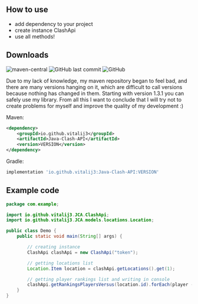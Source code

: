 ## How to use
- add dependency to your project
- create instance ClashApi
- use all methods!

## Downloads
![maven-central](https://img.shields.io/maven-central/v/io.github.vitalij3/Java-Clash-API?color=yellow)
![GitHub last commit](https://img.shields.io/github/last-commit/Vitalij3/JCA)
![GitHub](https://img.shields.io/github/license/Vitalij3/JCA)


Due to my lack of knowledge, my maven repository began to feel bad, and there are many versions hanging on it, which are difficult to call versions because nothing has changed in them. Starting with version 1.3.1 you can safely use my library. From all this I want to conclude that I will try not to create problems for myself and improve the quality of my development :)

Maven:
```xml
<dependency>
    <groupId>io.github.vitalij3</groupId>
    <artifactId>Java-Clash-API</artifactId>
    <version>VERSION</version>
</dependency>
```
Gradle:
```groovy
implementation 'io.github.vitalij3:Java-Clash-API:VERSION'
```

## Example code

```java
package com.example;

import io.github.vitalij3.JCA.ClashApi;
import io.github.vitalij3.JCA.models.locations.Location;

public class Demo {
    public static void main(String[] args) {

        // creating instance
        ClashApi clashApi = new ClashApi("token");

        // getting locations list
        Location.Item location = clashApi.getLocations().get(1);

        // getting player rankings list and writing in console
        clashApi.getRankingsPlayersVersus(location.id).forEach(player -> System.out.println(player.name + " -> " + player.tag));
    }
}
```